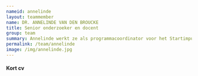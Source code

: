 ```yaml
---
nameid: annelinde
layout: teammember
name: DR. ANNELINDE VAN DEN BROUCKE
title: Senior onderzoeker en docent
group: team
summary: Annelinde werkt ze als programmacoordinator voor het Startimpuls programma van NeurolabNL “Optimale condities voor leren en veiligheid van jongeren", en als docent op de afdeling Ontwikkelings- en Onderwijspsychologie aan de Universiteit Leiden.
permalink: /team/annelinde
image: /img/annelinde.jpg
---
```


#### Kort cv

